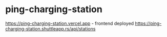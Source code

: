 # ping-charging-station

https://ping-charging-station.vercel.app - frontend deployed
https://ping-charging-station.shuttleapp.rs/api/stations